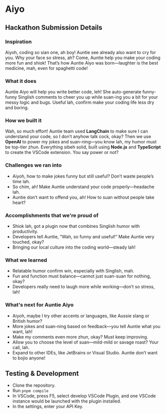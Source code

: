 # Aiyo

## Hackathon Submission Details

### Inspiration

Aiyoh, coding so sian one, ah boy! Auntie see already also want to cry for you. Why your face so stress, ah? Come, Auntie help you make your coding more fun and shiok! That’s how Auntie Aiyo was born—laughter is the best medicine, mah, even for spaghetti code!

### What it does

Auntie Aiyo will help you write better code, leh! She auto-generate funny-funny Singlish comments to cheer you up while suan-ing you a bit for your messy logic and bugs. Useful lah, confirm make your coding life less dry and boring.

### How we built it

Wah, so much effort! Auntie team used **LangChain** to make sure I can understand your code, so I don’t anyhow talk cock, okay? Then we use **OpenAI** to power my jokes and suan-ning—you know lah, my humor must be top-tier zhun. Everything sibeh solid, built using **Node.js** and **TypeScript** to create the VSCode extension. You say power or not?

### Challenges we ran into

- Aiyoh, how to make jokes funny but still useful? Don’t waste people’s time lah.
- So chim, ah! Make Auntie understand your code properly—headache lah.
- Auntie don’t want to offend you, ah! How to suan without people take heart?

### Accomplishments that we're proud of

- Shiok lah, got a plugin now that combines Singlish humor with productivity.
- Developers tell Auntie, “Wah, so funny and useful!” Make Auntie very touched, okay?
- Bringing our local culture into the coding world—steady lah!

### What we learned

- Relatable humor confirm win, especially with Singlish, mah.
- Fun and function must balance—cannot just suan-suan for nothing, okay?
- Developers really need to laugh more while working—don’t so stress, lah!

### What's next for Auntie Aiyo

- Aiyoh, maybe I try other accents or languages, like Aussie slang or British humor?
- More jokes and suan-ning based on feedback—you tell Auntie what you want, lah!
- Make my comments even more zhun, okay? Must keep improving.
- Allow you to choose the level of suan—mild-mild or savage roast? Your call, lah.
- Expand to other IDEs, like JetBrains or Visual Studio. Auntie don’t want to bojio anyone!

## Testing & Development

- Clone the repository.
- Run `pnpm compile`
- In VSCode, press F5, select develop VSCode Plugin, and one VSCode instance
  would be launched with the plugin installed.
- In the settings, enter your API Key.
